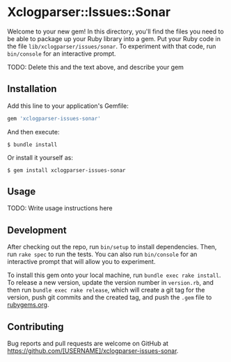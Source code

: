 # Xclogparser::Issues::Sonar

Welcome to your new gem! In this directory, you'll find the files you need to be able to package up your Ruby library into a gem. Put your Ruby code in the file `lib/xclogparser/issues/sonar`. To experiment with that code, run `bin/console` for an interactive prompt.

TODO: Delete this and the text above, and describe your gem

## Installation

Add this line to your application's Gemfile:

```ruby
gem 'xclogparser-issues-sonar'
```

And then execute:

    $ bundle install

Or install it yourself as:

    $ gem install xclogparser-issues-sonar

## Usage

TODO: Write usage instructions here

## Development

After checking out the repo, run `bin/setup` to install dependencies. Then, run `rake spec` to run the tests. You can also run `bin/console` for an interactive prompt that will allow you to experiment.

To install this gem onto your local machine, run `bundle exec rake install`. To release a new version, update the version number in `version.rb`, and then run `bundle exec rake release`, which will create a git tag for the version, push git commits and the created tag, and push the `.gem` file to [rubygems.org](https://rubygems.org).

## Contributing

Bug reports and pull requests are welcome on GitHub at https://github.com/[USERNAME]/xclogparser-issues-sonar.
